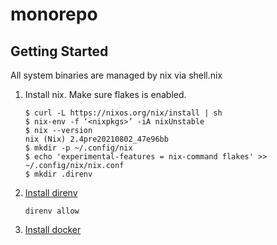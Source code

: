 # monorepo

## Getting Started

All system binaries are managed by nix via shell.nix

1.  Install nix. Make sure flakes is enabled.

    ```
    $ curl -L https://nixos.org/nix/install | sh
    $ nix-env -f ‘<nixpkgs>’ -iA nixUnstable
    $ nix --version
    nix (Nix) 2.4pre20210802_47e96bb
    $ mkdir -p ~/.config/nix
    $ echo 'experimental-features = nix-command flakes' >> ~/.config/nix/nix.conf
    $ mkdir .direnv
    ```

2.  [Install direnv](https://direnv.net/docs/installation.html)

    ```
    direnv allow
    ```

3.  [Install docker](https://docs.docker.com/desktop/mac/install/)
